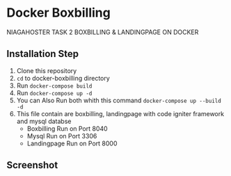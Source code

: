 # Docker Boxbilling

NIAGAHOSTER TASK 2 BOXBILLING & LANDINGPAGE ON DOCKER

## Installation Step

1. Clone this repository
2. `cd` to docker-boxbilling directory
3. Run `docker-compose build`
4. Run `docker-compose up -d`
5. You can Also Run both whith this command `docker-compose up --build -d`
6. This file contain are boxbilling, landingpage with code igniter framework and mysql databse
   - Boxbilling Run on Port 8040
   - Mysql Run on Port 3306
   - Landingpage Run on Port 8000

## Screenshot
